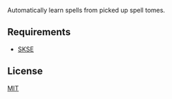 Automatically learn spells from picked up spell tomes.

## Requirements
* [SKSE](https://skse.silverlock.org)

## License

[MIT](LICENSE)
